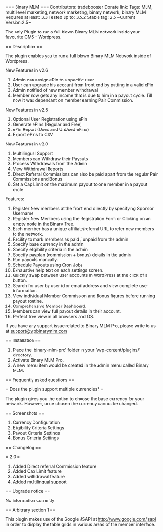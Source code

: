 === Binary MLM ===
Contributors: tradebooster
Donate link: 
Tags: MLM, multi level marketing, network marketing, binary network, binary MLM
Requires at least: 3.3
Tested up to: 3.5.2
Stable tag: 2.5
~Current Version:2.5~

The only Plugin to run a full blown Binary MLM network inside your  favourite CMS - Wordpress.

== Description ==

The plugin enables you to run a full blown Binary MLM Network inside of Wordpress.

New Features in v2.6

1. Admin can assign ePin to a specific user
2. User can upgrade his account from front end by putting in a valid ePin
3. Admin notified of new member withdrawal
4. Member now gets any income that is due to him in a payout cycle. Till now it was dependant on member earning Pair Commission.

New Features in v2.5

1. Optional User Registration using ePin
2. Generate ePins (Regular and Free)
3. ePin Report (Used and UnUsed ePins)
4. Export ePins to CSV

New Features in v2.0

1. Multilingual Support
2. Members can Withdraw their Payouts
3. Process Withdrawals from the Admin
4. View Withdrawal Reports
5. Direct Referral Commissions can also be paid apart from the regular Pair Commissions and Bonus
6. Set a Cap Limit on the maximum payout to one member in a payout cycle

Features:

1. Register New members at the front end directly by specifying Sponsor Username
2. Register New Members using the Registration Form or Clicking on an empty node in the Binary Tree.
3. Each member has a unique affiliate/referral URL to refer new members to the network.
4. Facility to mark members as paid / unpaid from the admin
5. Specify base currency in the admin
6. Specify eligibility criteria in the admin
7. Specify payplan (commission + bonus) details in the admin
8. Run payouts manually.
9. Schedule Payouts using Cron Jobs
10. Exhaustive help text on each settings screen.
11. Quickly swap between user accounts in WordPress at the click of a button.
12. Search for user by user id or email address and view complete user information.
13. View individual Member Commission and Bonus figures before running payout routine.
14. Comprehensive Member Dashboard.
15. Members can view full payout details in their account.
16. Perfect tree view in all browsers and OS.

If you have any support issue related to Binary MLM Pro, please write to us at <a href="mailto:support@wpbinarymlm.com">support@wpbinarymlm.com</a>

== Installation ==

1. Place the 'binary-mlm-pro' folder in your '/wp-content/plugins/' directory.
2. Activate Binary MLM Pro.
3. A new menu item would be created in the admin menu called Binary MLM.

== Frequently asked questions ==

= Does the plugin support multiple currencies? =

The plugin gives you the option to choose the base currency for your network. However, once chosen the currency cannot be changed.


== Screenshots ==

1. Currency Configuration
2. Eligibility Criteria Settings
3. Payout Criteria Settings
4. Bonus Criteria Settings

== Changelog ==

= 2.0 =
1) Added Direct referral Commission feature
2) Added Cap Limit feature
3) Added withdrawal feature
4) Added multilingual support


== Upgrade notice ==

No information currently

== Arbitrary section 1 ==

This plugin makes use of the Google JSAPI at http://www.google.com/jsapi in order to display the table grids in various areas of the member interface.
